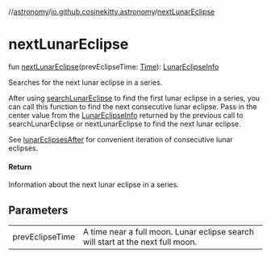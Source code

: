 //[astronomy](../../index.md)/[io.github.cosinekitty.astronomy](index.md)/[nextLunarEclipse](next-lunar-eclipse.md)

# nextLunarEclipse

fun [nextLunarEclipse](next-lunar-eclipse.md)(prevEclipseTime: [Time](-time/index.md)): [LunarEclipseInfo](-lunar-eclipse-info/index.md)

Searches for the next lunar eclipse in a series.

After using [searchLunarEclipse](search-lunar-eclipse.md) to find the first lunar eclipse in a series, you can call this function to find the next consecutive lunar eclipse. Pass in the center value from the [LunarEclipseInfo](-lunar-eclipse-info/index.md) returned by the previous call to searchLunarEclipse or nextLunarEclipse to find the next lunar eclipse.

See [lunarEclipsesAfter](lunar-eclipses-after.md) for convenient iteration of consecutive lunar eclipses.

#### Return

Information about the next lunar eclipse in a series.

## Parameters

| | |
|---|---|
| prevEclipseTime | A time near a full moon. Lunar eclipse search will start at the next full moon. |
